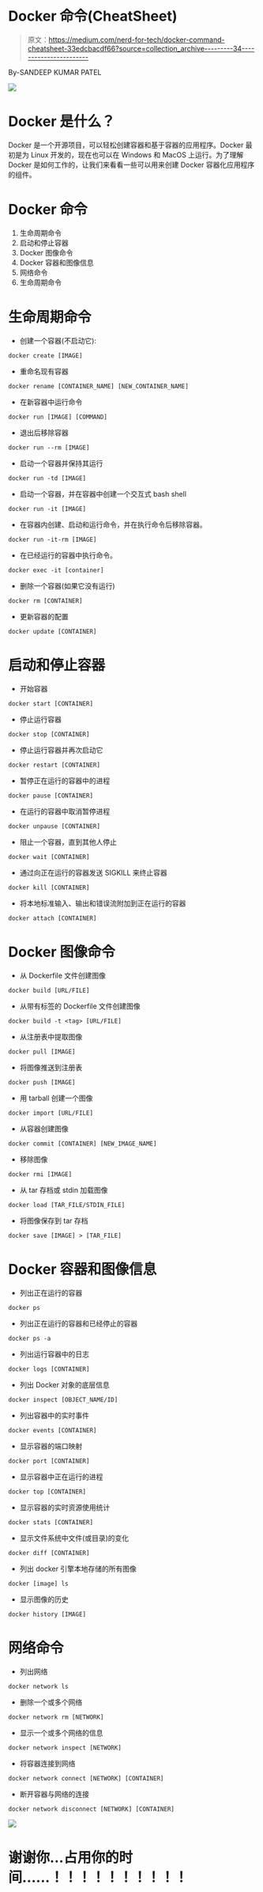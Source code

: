 # Docker 命令(CheatSheet)

> 原文：<https://medium.com/nerd-for-tech/docker-command-cheatsheet-33edcbacdf66?source=collection_archive---------34----------------------->

By-SANDEEP KUMAR PATEL

![](img/f05ef54b069410762f36226d6a84c6f0.png)

# Docker 是什么？

Docker 是一个开源项目，可以轻松创建容器和基于容器的应用程序。Docker 最初是为 Linux 开发的，现在也可以在 Windows 和 MacOS 上运行。为了理解 Docker 是如何工作的，让我们来看看一些可以用来创建 Docker 容器化应用程序的组件。

# Docker 命令

1.  生命周期命令
2.  启动和停止容器
3.  Docker 图像命令
4.  Docker 容器和图像信息
5.  网络命令
6.  生命周期命令

# 生命周期命令

*   创建一个容器(不启动它):

```
docker create [IMAGE]
```

*   重命名现有容器

```
docker rename [CONTAINER_NAME] [NEW_CONTAINER_NAME]
```

*   在新容器中运行命令

```
docker run [IMAGE] [COMMAND]
```

*   退出后移除容器

```
docker run --rm [IMAGE]
```

*   启动一个容器并保持其运行

```
docker run -td [IMAGE]
```

*   启动一个容器，并在容器中创建一个交互式 bash shell

```
docker run -it [IMAGE]
```

*   在容器内创建、启动和运行命令，并在执行命令后移除容器。

```
docker run -it-rm [IMAGE]
```

*   在已经运行的容器中执行命令。

```
docker exec -it [container]
```

*   删除一个容器(如果它没有运行)

```
docker rm [CONTAINER]
```

*   更新容器的配置

```
docker update [CONTAINER]
```

# 启动和停止容器

*   开始容器

```
docker start [CONTAINER]
```

*   停止运行容器

```
docker stop [CONTAINER]
```

*   停止运行容器并再次启动它

```
docker restart [CONTAINER]
```

*   暂停正在运行的容器中的进程

```
docker pause [CONTAINER]
```

*   在运行的容器中取消暂停进程

```
docker unpause [CONTAINER]
```

*   阻止一个容器，直到其他人停止

```
docker wait [CONTAINER]
```

*   通过向正在运行的容器发送 SIGKILL 来终止容器

```
docker kill [CONTAINER]
```

*   将本地标准输入、输出和错误流附加到正在运行的容器

```
docker attach [CONTAINER]
```

# Docker 图像命令

*   从 Dockerfile 文件创建图像

```
docker build [URL/FILE]
```

*   从带有标签的 Dockerfile 文件创建图像

```
docker build -t <tag> [URL/FILE]
```

*   从注册表中提取图像

```
docker pull [IMAGE]
```

*   将图像推送到注册表

```
docker push [IMAGE]
```

*   用 tarball 创建一个图像

```
docker import [URL/FILE]
```

*   从容器创建图像

```
docker commit [CONTAINER] [NEW_IMAGE_NAME]
```

*   移除图像

```
docker rmi [IMAGE]
```

*   从 tar 存档或 stdin 加载图像

```
docker load [TAR_FILE/STDIN_FILE]
```

*   将图像保存到 tar 存档

```
docker save [IMAGE] > [TAR_FILE]
```

# Docker 容器和图像信息

*   列出正在运行的容器

```
docker ps
```

*   列出正在运行的容器和已经停止的容器

```
docker ps -a
```

*   列出运行容器中的日志

```
docker logs [CONTAINER]
```

*   列出 Docker 对象的底层信息

```
docker inspect [OBJECT_NAME/ID]
```

*   列出容器中的实时事件

```
docker events [CONTAINER]
```

*   显示容器的端口映射

```
docker port [CONTAINER]
```

*   显示容器中正在运行的进程

```
docker top [CONTAINER]
```

*   显示容器的实时资源使用统计

```
docker stats [CONTAINER]
```

*   显示文件系统中文件(或目录)的变化

```
docker diff [CONTAINER]
```

*   列出 docker 引擎本地存储的所有图像

```
docker [image] ls
```

*   显示图像的历史

```
docker history [IMAGE]
```

# 网络命令

*   列出网络

```
docker network ls
```

*   删除一个或多个网络

```
docker network rm [NETWORK]
```

*   显示一个或多个网络的信息

```
docker network inspect [NETWORK]
```

*   将容器连接到网络

```
docker network connect [NETWORK] [CONTAINER]
```

*   断开容器与网络的连接

```
docker network disconnect [NETWORK] [CONTAINER]
```

![](img/50a69f62b315af74f9e224bbb3d0f1b7.png)

# 谢谢你…占用你的时间…...！！！！！！！！！！